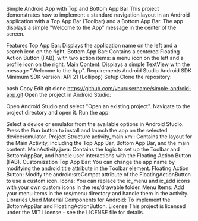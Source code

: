 Simple Android App with Top and Bottom App Bar
This project demonstrates how to implement a standard navigation layout in an Android application with a Top App Bar (Toolbar) and a Bottom App Bar. The app displays a simple "Welcome to the App" message in the center of the screen.

Features
Top App Bar: Displays the application name on the left and a search icon on the right.
Bottom App Bar: Contains a centered Floating Action Button (FAB), with two action items: a menu icon on the left and a profile icon on the right.
Main Content: Displays a simple TextView with the message "Welcome to the App".
Requirements
Android Studio
Android SDK
Minimum SDK version: API 21 (Lollipop)
Setup
Clone the repository:

bash
Copy
Edit
git clone https://github.com/yourusername/simple-android-app.git
Open the project in Android Studio:

Open Android Studio and select "Open an existing project".
Navigate to the project directory and open it.
Run the app:

Select a device or emulator from the available options in Android Studio.
Press the Run button to install and launch the app on the selected device/emulator.
Project Structure
activity_main.xml: Contains the layout for the Main Activity, including the Top App Bar, Bottom App Bar, and the main content.
MainActivity.java: Contains the logic to set up the Toolbar and BottomAppBar, and handle user interactions with the Floating Action Button (FAB).
Customization
Top App Bar: You can change the app name by modifying the android:title attribute in the Toolbar element.
Floating Action Button: Modify the android:srcCompat attribute of the FloatingActionButton to use a custom icon.
Icons: You can replace the ic_menu and ic_add icons with your own custom icons in the res/drawable folder.
Menu Items: Add your menu items in the res/menu directory and handle them in the activity.
Libraries Used
Material Components for Android: To implement the BottomAppBar and FloatingActionButton.
License
This project is licensed under the MIT License - see the LICENSE file for details.
